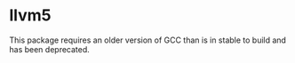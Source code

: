 # llvm5

This package requires an older version of GCC than is in stable to build and has been deprecated. 
